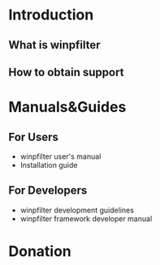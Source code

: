 # Introduction

## What is winpfilter

## How to obtain support

# Manuals&Guides
## For Users
* winpfilter user's manual
* Installation guide

## For Developers
* winpfilter development guidelines
* winpfilter framework developer manual

# Donation